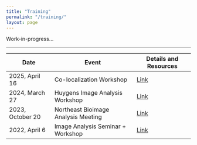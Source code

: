 ```yaml
---
title: "Training"
permalink: "/training/"
layout: page
---
```


Work-in-progress...

---

| Date  | Event | Details and Resources |
| ------------- | ------------- | ----|
| 2025, April 16    | Co-localization Workshop             | [Link](colocalization_workshop_2025.md) |
| 2024, March 27    | Huygens Image Analysis Workshop      |  [Link](Huygens_workshop_2024.md) |
| 2023, October 20  | Northeast Bioimage Analysis Meeting  |  [Link]() |
| 2022, April 6     | Image Analysis Seminar + Workshop    |  [Link](https://imageanalysis-rockefelleruniversity.github.io/seminar/) |


<!---
https://imageanalysis-rockefelleruniversity.github.io/training/
_posts/2017-01-01-advanced-examples.md
--->
